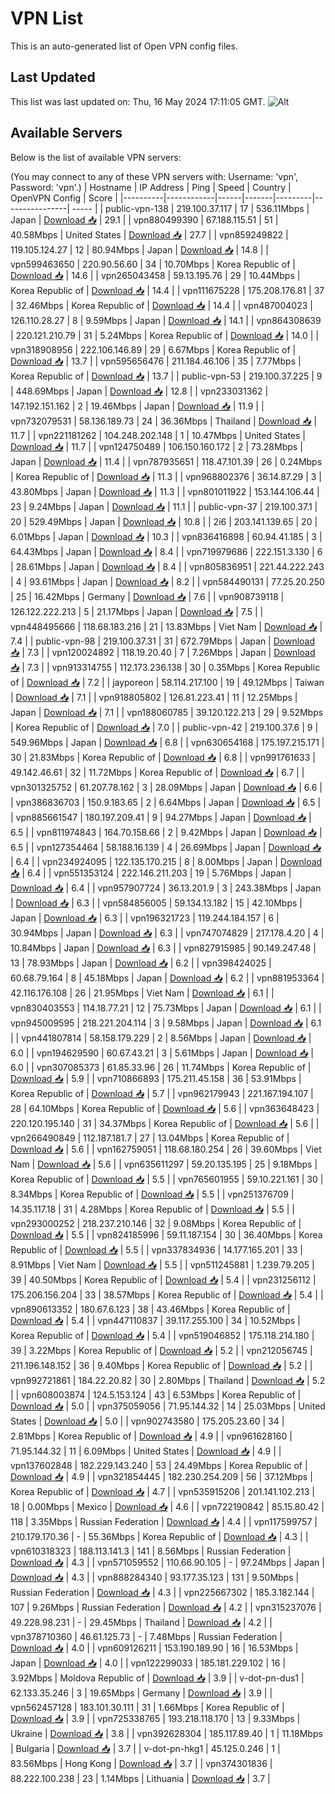 # VPN List

This is an auto-generated list of Open VPN config files.

## Last Updated

This list was last updated on: Thu, 16 May 2024 17:11:05 GMT.
![Alt](https://repobeats.axiom.co/api/embed/186b98318ef1479477931607c1ad7d823f12451f.svg "Repobeats analytics image")

## Available Servers

Below is the list of available VPN servers:

(You may connect to any of these VPN servers with: Username: 'vpn', Password: 'vpn'.)
| Hostname | IP Address | Ping | Speed | Country | OpenVPN Config | Score |
|----------|------------|------|-------|---------|----------------| ----- |
| public-vpn-138 | 219.100.37.117 | 17 | 536.11Mbps | Japan | [Download 📥](./configs/server_0_JP.ovpn) | 29.1 |
| vpn880499390 | 67.188.115.51 | 51 | 40.58Mbps | United States | [Download 📥](./configs/server_1_US.ovpn) | 27.7 |
| vpn859249822 | 119.105.124.27 | 12 | 80.94Mbps | Japan | [Download 📥](./configs/server_2_JP.ovpn) | 14.8 |
| vpn599463650 | 220.90.56.60 | 34 | 10.70Mbps | Korea Republic of | [Download 📥](./configs/server_3_KR.ovpn) | 14.6 |
| vpn265043458 | 59.13.195.76 | 29 | 10.44Mbps | Korea Republic of | [Download 📥](./configs/server_4_KR.ovpn) | 14.4 |
| vpn111675228 | 175.208.176.81 | 37 | 32.46Mbps | Korea Republic of | [Download 📥](./configs/server_5_KR.ovpn) | 14.4 |
| vpn487004023 | 126.110.28.27 | 8 | 9.59Mbps | Japan | [Download 📥](./configs/server_6_JP.ovpn) | 14.1 |
| vpn864308639 | 220.121.210.79 | 31 | 5.24Mbps | Korea Republic of | [Download 📥](./configs/server_7_KR.ovpn) | 14.0 |
| vpn318908956 | 222.106.146.89 | 29 | 6.67Mbps | Korea Republic of | [Download 📥](./configs/server_8_KR.ovpn) | 13.7 |
| vpn595656476 | 211.184.46.106 | 35 | 7.77Mbps | Korea Republic of | [Download 📥](./configs/server_9_KR.ovpn) | 13.7 |
| public-vpn-53 | 219.100.37.225 | 9 | 448.69Mbps | Japan | [Download 📥](./configs/server_10_JP.ovpn) | 12.8 |
| vpn233031362 | 147.192.151.162 | 2 | 19.46Mbps | Japan | [Download 📥](./configs/server_11_JP.ovpn) | 11.9 |
| vpn732079531 | 58.136.189.73 | 24 | 36.36Mbps | Thailand | [Download 📥](./configs/server_12_TH.ovpn) | 11.7 |
| vpn221181262 | 104.248.202.148 | 1 | 10.47Mbps | United States | [Download 📥](./configs/server_13_US.ovpn) | 11.7 |
| vpn124750489 | 106.150.160.172 | 2 | 73.28Mbps | Japan | [Download 📥](./configs/server_14_JP.ovpn) | 11.4 |
| vpn787935651 | 118.47.101.39 | 26 | 0.24Mbps | Korea Republic of | [Download 📥](./configs/server_15_KR.ovpn) | 11.3 |
| vpn968802376 | 36.14.87.29 | 3 | 43.80Mbps | Japan | [Download 📥](./configs/server_16_JP.ovpn) | 11.3 |
| vpn801011922 | 153.144.106.44 | 23 | 9.24Mbps | Japan | [Download 📥](./configs/server_17_JP.ovpn) | 11.1 |
| public-vpn-37 | 219.100.37.1 | 20 | 529.49Mbps | Japan | [Download 📥](./configs/server_18_JP.ovpn) | 10.8 |
| 2i6 | 203.141.139.65 | 20 | 6.01Mbps | Japan | [Download 📥](./configs/server_19_JP.ovpn) | 10.3 |
| vpn836416898 | 60.94.41.185 | 3 | 64.43Mbps | Japan | [Download 📥](./configs/server_20_JP.ovpn) | 8.4 |
| vpn719979686 | 222.151.3.130 | 6 | 28.61Mbps | Japan | [Download 📥](./configs/server_21_JP.ovpn) | 8.4 |
| vpn805836951 | 221.44.222.243 | 4 | 93.61Mbps | Japan | [Download 📥](./configs/server_22_JP.ovpn) | 8.2 |
| vpn584490131 | 77.25.20.250 | 25 | 16.42Mbps | Germany | [Download 📥](./configs/server_23_DE.ovpn) | 7.6 |
| vpn908739118 | 126.122.222.213 | 5 | 21.17Mbps | Japan | [Download 📥](./configs/server_24_JP.ovpn) | 7.5 |
| vpn448495666 | 118.68.183.216 | 21 | 13.83Mbps | Viet Nam | [Download 📥](./configs/server_25_VN.ovpn) | 7.4 |
| public-vpn-98 | 219.100.37.31 | 31 | 672.79Mbps | Japan | [Download 📥](./configs/server_26_JP.ovpn) | 7.3 |
| vpn120024892 | 118.19.20.40 | 7 | 7.26Mbps | Japan | [Download 📥](./configs/server_27_JP.ovpn) | 7.3 |
| vpn913314755 | 112.173.236.138 | 30 | 0.35Mbps | Korea Republic of | [Download 📥](./configs/server_28_KR.ovpn) | 7.2 |
| jayporeon | 58.114.217.100 | 19 | 49.12Mbps | Taiwan | [Download 📥](./configs/server_29_TW.ovpn) | 7.1 |
| vpn918805802 | 126.81.223.41 | 11 | 12.25Mbps | Japan | [Download 📥](./configs/server_30_JP.ovpn) | 7.1 |
| vpn188060785 | 39.120.122.213 | 29 | 9.52Mbps | Korea Republic of | [Download 📥](./configs/server_31_KR.ovpn) | 7.0 |
| public-vpn-42 | 219.100.37.6 | 9 | 549.96Mbps | Japan | [Download 📥](./configs/server_32_JP.ovpn) | 6.8 |
| vpn630654168 | 175.197.215.171 | 30 | 21.83Mbps | Korea Republic of | [Download 📥](./configs/server_33_KR.ovpn) | 6.8 |
| vpn991761633 | 49.142.46.61 | 32 | 11.72Mbps | Korea Republic of | [Download 📥](./configs/server_34_KR.ovpn) | 6.7 |
| vpn301325752 | 61.207.78.162 | 3 | 28.09Mbps | Japan | [Download 📥](./configs/server_35_JP.ovpn) | 6.6 |
| vpn386836703 | 150.9.183.65 | 2 | 6.64Mbps | Japan | [Download 📥](./configs/server_36_JP.ovpn) | 6.5 |
| vpn885661547 | 180.197.209.41 | 9 | 94.27Mbps | Japan | [Download 📥](./configs/server_37_JP.ovpn) | 6.5 |
| vpn811974843 | 164.70.158.66 | 2 | 9.42Mbps | Japan | [Download 📥](./configs/server_38_JP.ovpn) | 6.5 |
| vpn127354464 | 58.188.16.139 | 4 | 26.69Mbps | Japan | [Download 📥](./configs/server_39_JP.ovpn) | 6.4 |
| vpn234924095 | 122.135.170.215 | 8 | 8.00Mbps | Japan | [Download 📥](./configs/server_40_JP.ovpn) | 6.4 |
| vpn551353124 | 222.146.211.203 | 19 | 5.76Mbps | Japan | [Download 📥](./configs/server_41_JP.ovpn) | 6.4 |
| vpn957907724 | 36.13.201.9 | 3 | 243.38Mbps | Japan | [Download 📥](./configs/server_42_JP.ovpn) | 6.3 |
| vpn584856005 | 59.134.13.182 | 15 | 42.10Mbps | Japan | [Download 📥](./configs/server_43_JP.ovpn) | 6.3 |
| vpn196321723 | 119.244.184.157 | 6 | 30.94Mbps | Japan | [Download 📥](./configs/server_44_JP.ovpn) | 6.3 |
| vpn747074829 | 217.178.4.20 | 4 | 10.84Mbps | Japan | [Download 📥](./configs/server_45_JP.ovpn) | 6.3 |
| vpn827915985 | 90.149.247.48 | 13 | 78.93Mbps | Japan | [Download 📥](./configs/server_46_JP.ovpn) | 6.2 |
| vpn398424025 | 60.68.79.164 | 8 | 45.18Mbps | Japan | [Download 📥](./configs/server_47_JP.ovpn) | 6.2 |
| vpn881953364 | 42.116.176.108 | 26 | 21.95Mbps | Viet Nam | [Download 📥](./configs/server_48_VN.ovpn) | 6.1 |
| vpn830403553 | 114.18.77.21 | 12 | 75.73Mbps | Japan | [Download 📥](./configs/server_49_JP.ovpn) | 6.1 |
| vpn945009595 | 218.221.204.114 | 3 | 9.58Mbps | Japan | [Download 📥](./configs/server_50_JP.ovpn) | 6.1 |
| vpn441807814 | 58.158.179.229 | 2 | 8.56Mbps | Japan | [Download 📥](./configs/server_51_JP.ovpn) | 6.0 |
| vpn194629590 | 60.67.43.21 | 3 | 5.61Mbps | Japan | [Download 📥](./configs/server_52_JP.ovpn) | 6.0 |
| vpn307085373 | 61.85.33.96 | 26 | 11.74Mbps | Korea Republic of | [Download 📥](./configs/server_53_KR.ovpn) | 5.9 |
| vpn710866893 | 175.211.45.158 | 36 | 53.91Mbps | Korea Republic of | [Download 📥](./configs/server_54_KR.ovpn) | 5.7 |
| vpn962179943 | 221.167.194.107 | 28 | 64.10Mbps | Korea Republic of | [Download 📥](./configs/server_55_KR.ovpn) | 5.6 |
| vpn363648423 | 220.120.195.140 | 31 | 34.37Mbps | Korea Republic of | [Download 📥](./configs/server_56_KR.ovpn) | 5.6 |
| vpn266490849 | 112.187.181.7 | 27 | 13.04Mbps | Korea Republic of | [Download 📥](./configs/server_57_KR.ovpn) | 5.6 |
| vpn162759051 | 118.68.180.254 | 26 | 39.60Mbps | Viet Nam | [Download 📥](./configs/server_58_VN.ovpn) | 5.6 |
| vpn635611297 | 59.20.135.195 | 25 | 9.18Mbps | Korea Republic of | [Download 📥](./configs/server_59_KR.ovpn) | 5.5 |
| vpn765601955 | 59.10.221.161 | 30 | 8.34Mbps | Korea Republic of | [Download 📥](./configs/server_60_KR.ovpn) | 5.5 |
| vpn251376709 | 14.35.117.18 | 31 | 4.28Mbps | Korea Republic of | [Download 📥](./configs/server_61_KR.ovpn) | 5.5 |
| vpn293000252 | 218.237.210.146 | 32 | 9.08Mbps | Korea Republic of | [Download 📥](./configs/server_62_KR.ovpn) | 5.5 |
| vpn824185996 | 59.11.187.154 | 30 | 36.40Mbps | Korea Republic of | [Download 📥](./configs/server_63_KR.ovpn) | 5.5 |
| vpn337834936 | 14.177.165.201 | 33 | 8.91Mbps | Viet Nam | [Download 📥](./configs/server_64_VN.ovpn) | 5.5 |
| vpn511245881 | 1.239.79.205 | 39 | 40.50Mbps | Korea Republic of | [Download 📥](./configs/server_65_KR.ovpn) | 5.4 |
| vpn231256112 | 175.206.156.204 | 33 | 38.57Mbps | Korea Republic of | [Download 📥](./configs/server_66_KR.ovpn) | 5.4 |
| vpn890613352 | 180.67.6.123 | 38 | 43.46Mbps | Korea Republic of | [Download 📥](./configs/server_67_KR.ovpn) | 5.4 |
| vpn447110837 | 39.117.255.100 | 34 | 10.52Mbps | Korea Republic of | [Download 📥](./configs/server_68_KR.ovpn) | 5.4 |
| vpn519046852 | 175.118.214.180 | 39 | 3.22Mbps | Korea Republic of | [Download 📥](./configs/server_69_KR.ovpn) | 5.2 |
| vpn212056745 | 211.196.148.152 | 36 | 9.40Mbps | Korea Republic of | [Download 📥](./configs/server_70_KR.ovpn) | 5.2 |
| vpn992721861 | 184.22.20.82 | 30 | 2.80Mbps | Thailand | [Download 📥](./configs/server_71_TH.ovpn) | 5.2 |
| vpn608003874 | 124.5.153.124 | 43 | 6.53Mbps | Korea Republic of | [Download 📥](./configs/server_72_KR.ovpn) | 5.0 |
| vpn375059056 | 71.95.144.32 | 14 | 25.03Mbps | United States | [Download 📥](./configs/server_73_US.ovpn) | 5.0 |
| vpn902743580 | 175.205.23.60 | 34 | 2.81Mbps | Korea Republic of | [Download 📥](./configs/server_74_KR.ovpn) | 4.9 |
| vpn961628160 | 71.95.144.32 | 11 | 6.09Mbps | United States | [Download 📥](./configs/server_75_US.ovpn) | 4.9 |
| vpn137602848 | 182.229.143.240 | 53 | 24.49Mbps | Korea Republic of | [Download 📥](./configs/server_76_KR.ovpn) | 4.9 |
| vpn321854445 | 182.230.254.209 | 56 | 37.12Mbps | Korea Republic of | [Download 📥](./configs/server_77_KR.ovpn) | 4.7 |
| vpn535915206 | 201.141.102.213 | 18 | 0.00Mbps | Mexico | [Download 📥](./configs/server_78_MX.ovpn) | 4.6 |
| vpn722190842 | 85.15.80.42 | 118 | 3.35Mbps | Russian Federation | [Download 📥](./configs/server_79_RU.ovpn) | 4.4 |
| vpn117599757 | 210.179.170.36 | - | 55.36Mbps | Korea Republic of | [Download 📥](./configs/server_80_KR.ovpn) | 4.3 |
| vpn610318323 | 188.113.141.3 | 141 | 8.56Mbps | Russian Federation | [Download 📥](./configs/server_81_RU.ovpn) | 4.3 |
| vpn571059552 | 110.66.90.105 | - | 97.24Mbps | Japan | [Download 📥](./configs/server_82_JP.ovpn) | 4.3 |
| vpn888284340 | 93.177.35.123 | 131 | 9.50Mbps | Russian Federation | [Download 📥](./configs/server_83_RU.ovpn) | 4.3 |
| vpn225667302 | 185.3.182.144 | 107 | 9.26Mbps | Russian Federation | [Download 📥](./configs/server_84_RU.ovpn) | 4.2 |
| vpn315237076 | 49.228.98.231 | - | 29.45Mbps | Thailand | [Download 📥](./configs/server_85_TH.ovpn) | 4.2 |
| vpn378710360 | 46.61.125.73 | - | 7.48Mbps | Russian Federation | [Download 📥](./configs/server_86_RU.ovpn) | 4.0 |
| vpn609126211 | 153.190.189.90 | 16 | 16.53Mbps | Japan | [Download 📥](./configs/server_87_JP.ovpn) | 4.0 |
| vpn122299033 | 185.181.229.102 | 16 | 3.92Mbps | Moldova Republic of | [Download 📥](./configs/server_88_MD.ovpn) | 3.9 |
| v-dot-pn-dus1 | 62.133.35.246 | 3 | 19.65Mbps | Germany | [Download 📥](./configs/server_89_DE.ovpn) | 3.9 |
| vpn562457128 | 183.101.30.111 | 31 | 1.66Mbps | Korea Republic of | [Download 📥](./configs/server_90_KR.ovpn) | 3.9 |
| vpn725338765 | 193.218.118.170 | 13 | 9.33Mbps | Ukraine | [Download 📥](./configs/server_91_UA.ovpn) | 3.8 |
| vpn392628304 | 185.117.89.40 | 1 | 11.18Mbps | Bulgaria | [Download 📥](./configs/server_92_BG.ovpn) | 3.7 |
| v-dot-pn-hkg1 | 45.125.0.246 | 1 | 83.56Mbps | Hong Kong | [Download 📥](./configs/server_93_HK.ovpn) | 3.7 |
| vpn374301836 | 88.222.100.238 | 23 | 1.14Mbps | Lithuania | [Download 📥](./configs/server_94_LT.ovpn) | 3.7 |
